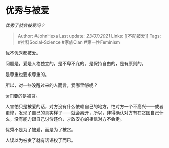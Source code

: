 # 优秀与被爱
*优秀了就会被爱吗？*

> Author: #JohnHexa
Last update: *23/07/2021* 
Links: [[不配被爱]]
Tags:  #社科Social-Science #家族Clan #第一性Feminism



优不优秀都被爱。

问题是，爱是人格独立的，是不卑不亢的，是保持自由的，是有原则的。

是尊重也要求尊重的。

所以，对一些没醒过来的人而言，爱哪里够呢？

ta们要的是被贪。

人害怕只是被爱的话，对方没有什么依赖自己的地方，怕对方一个不高兴——或者更惨，发现了自己的真实样子——就会离开，所以，非得确认对方有在贪图自己什么，没有能力跟自己讨价还价，才敢安心的相信对方不会走。

优秀不是为了被爱，而是为了被贪。

人误以为被贪了就有话语权了而已。



